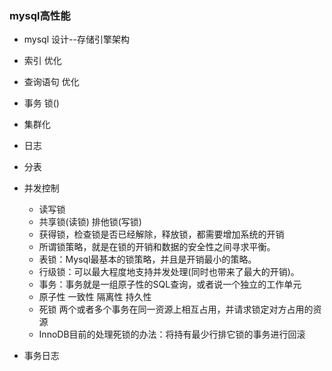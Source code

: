 ### mysql高性能
* mysql 设计--存储引擎架构
* 索引 优化
* 查询语句 优化
* 事务 锁()
* 集群化
* 日志
* 分表


* 并发控制
  * 读写锁
  * 共享锁(读锁) 排他锁(写锁)
  * 获得锁，检查锁是否已经解除，释放锁，都需要增加系统的开销
  * 所谓锁策略，就是在锁的开销和数据的安全性之间寻求平衡。
  * 表锁：Mysql最基本的锁策略，并且是开销最小的策略。
  * 行级锁：可以最大程度地支持并发处理(同时也带来了最大的开销)。
  * 事务：事务就是一组原子性的SQL查询，或者说一个独立的工作单元
  * 原子性 一致性 隔离性 持久性
  * 死锁 两个或者多个事务在同一资源上相互占用，并请求锁定对方占用的资源
  * InnoDB目前的处理死锁的办法：将持有最少行排它锁的事务进行回滚
* 事务日志
  



